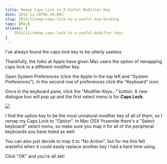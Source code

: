 ```yaml
---
title: Remap Caps Lock to A Useful Modifier Key
date: 2014-11-20T06:30:00Z
slug: 2014/11/map-caps-lock-to-a-useful-key-binding
tags: [Mac]
aliases: [
    2014/11/remap-caps-lock-to-a-useful-modifier-key/
]
---
```


I've always found the caps lock key to be utterly useless.

Thankfully, the folks at Apple have given Mac users the option of remapping caps lock to a different modifier key.

Open System Preferences (click the Apple in the top left and "System Preferences"). In the second row of preferences click the "Keyboard" icon.

Once in the keyboard pane, click the "Modifier Keys..." button. A new dialogue box will pop up and the first select menu is for **Caps Lock**.


<img src="http://www.realchaseadams.com/imgs/2014/11/remap-capslock.png" />

I find the option key to be the most unnatural modifier key of all of them, so I remap my Caps Lock to "Option". In Mac OSX Yosemite there's a "Select keyboard" select menu, so make sure you map it for all of the peripheral keyboards you have listed as well.

You can also just decide to map it to "No Action", but for me this felt wasteful when it could easily replace another key I had a hard time using.

Click "OK" and you're all set!
